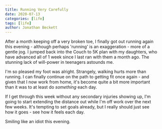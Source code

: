 ```yaml
---
title: Running Very Carefully
date: 2020-07-13
categories: [life]
tags: [life]
author: Jonathan Beckett
---
```


After a month keeping off a very broken toe, I finally got out running again this evening - although perhaps 'running' is an exaggeration - more of a gentle jog. I jumped back into the Couch to 5K plan with my daughters, who have advanced all of 1 week since I last ran with them a month ago. The stunning lack of will-power in teenagers astounds me.

I'm so pleased my foot was alright. Strangely, walking hurts more than running. I can finally continue on the path to getting fit once again - and given that I now work from home, it's become quite a bit more important than it was to at least do *something* each day.

If I get through this week without any secondary injuries showing up, I'm going to start extending the distance out while I'm off work over the next few weeks. It's tempting to set goals already, but I really should just see how it goes - see how it feels each day.

Smiling like an idiot this evening.